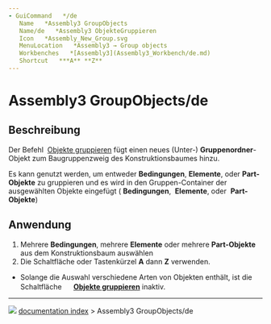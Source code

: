 ```yaml
---
- GuiCommand   */de
   Name   *Assembly3 GroupObjects
   Name/de   *Assembly3 ObjekteGruppieren
   Icon   *Assembly_New_Group.svg
   MenuLocation   *Assembly3 → Group objects
   Workbenches   *[Assembly3](Assembly3_Workbench/de.md)
   Shortcut   ***A** **Z**
---
```


# Assembly3 GroupObjects/de

## Beschreibung

Der Befehl <img alt="" src=images/Assembly_New_Group.svg‎‎  style="width   *24px;"> [Objekte gruppieren](Assembly3_GroupObjects/de.md) fügt einen neues (Unter-) **Gruppenordner**-Objekt zum Baugruppenzweig des Konstruktionsbaumes hinzu.

Es kann genutzt werden, um entweder **Bedingungen**, **Elemente**, oder **Part-Objekte** zu gruppieren und es wird in den Gruppen-Container der ausgewählten Objekte eingefügt (<img alt="" src=images/Assembly_Assembly_Constraints_Tree.svg  style="width   *24px;"> **Bedingungen**, <img alt="" src=images/Assembly_Assembly_Element_Tree.svg  style="width   *24px;"> **Elemente**, oder <img alt="" src=images/Assembly_Assembly_Part_Tree.svg  style="width   *24px;"> **Part-Objekte**)

## Anwendung

1.  Mehrere **Bedingungen**, mehrere **Elemente** oder mehrere **Part-Objekte** aus dem Konstruktionsbaum auswählen
2.  Die Schaltfläche  oder Tastenkürzel **A** dann **Z** verwenden.

   *   Solange die Auswahl verschiedene Arten von Objekten enthält, ist die Schaltfläche **<img src="images/Assembly_New_Group.svg‎‎" width=16px> [Objekte gruppieren](Assembly3_GroupObjects/de.md)** inaktiv.



---
![](images/Right_arrow.png) [documentation index](../README.md) > Assembly3 GroupObjects/de
